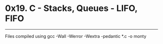 # 0x19. C - Stacks, Queues - LIFO, FIFO
---
Files compiled using gcc -Wall -Werror -Wextra -pedantic *.c -o monty
